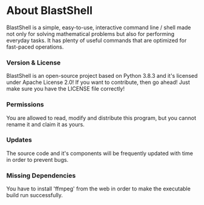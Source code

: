 # **About BlastShell**
 BlastShell is a simple, easy-to-use, interactive command line / shell made not only for solving mathematical problems but also for performing everyday tasks. It has plenty of useful commands that are optimized for fast-paced operations.

### Version & License
 BlastShell is an open-source project based on Python 3.8.3 and it's licensed under Apache License 2.0! If you want to contribute, then go ahead! Just make sure you have the LICENSE file correctly!

### Permissions
 You are allowed to read, modify and distribute this program, but you cannot rename it and claim it as yours.

### Updates
 The source code and it's components will be frequently updated with time in order to prevent bugs. 

### Missing Dependencies
 You have to install 'ffmpeg' from the web in order to make the executable build run successfully.